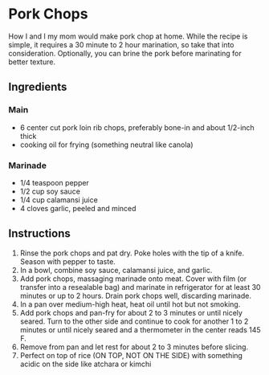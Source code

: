 # Pork Chops
How I and I my mom would make pork chop at home. While the recipe is simple, it requires a 30 minute to 2 hour marination, so take that into consideration. 
Optionally, you can brine the pork before marinating for better texture. 
## Ingredients 
### Main
- 6 center cut pork loin rib chops, preferably bone-in and about 1/2-inch thick
- cooking oil for frying (something neutral like canola)

### Marinade
- 1/4 teaspoon pepper
- 1/2 cup soy sauce
- 1/4 cup calamansi juice
- 4 cloves garlic, peeled and minced

## Instructions
1. Rinse the pork chops and pat dry. Poke holes with the tip of a knife. Season with pepper to taste.
2. In a bowl, combine soy sauce, calamansi juice, and garlic.
3. Add pork chops, massaging marinade onto meat. Cover with film (or transfer into a resealable bag) and marinate in refrigerator for at least 30 minutes or up to 2 hours. Drain pork chops well, discarding marinade.
4. In a pan over medium-high heat, heat oil until hot but not smoking.
5. Add pork chops and pan-fry for about 2 to 3 minutes or until nicely seared. Turn to the other side and continue to cook for another 1 to 2 minutes or until nicely seared and a thermometer in the center reads 145 F.
6. Remove from pan and let rest for about 2 to 3 minutes before slicing.
7. Perfect on top of rice (ON TOP, NOT ON THE SIDE) with something acidic on the side like atchara or kimchi
